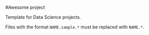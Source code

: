 #Awesome project

Template for Data Science projects.

Files with the format `NAME.sample.*` must be replaced with `NAME.*`.